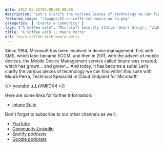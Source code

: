 ```yaml
---
date: 2023-05-31T05:00:00-00:00
description: "Let's clarify the various pieces of technology we can find within the new Intune suite with Maura Perra, Technical Specialist in Cloud Endpoint for Microsoft!"
featured_image: "/images/01-un-caffe-con-maura-perra.png"
categories: [ "Events & Community" ]
tags: ["A Coffee with", "Microsoft Security Italian Users Group", "Video"]
title: "A Coffee with... Maura Perra"
url: /en/a-coffee-with-maura-perra
---
```

Since 1994, Microsoft has been involved in device management: first with SMS, which later became SCCM, and then in 2011, with the advent of mobile devices, the Mobile Device Management service called Intune was created, which has grown... and grown... And today, it has become a suite!
Let's clarify the various pieces of technology we can find within this suite with Maura Perra, Technical Specialist in Cloud Endpoint for Microsoft!

{{< youtube u_LsVMIICK4 >}}

Here are some links for further information:
- [Intune Suite](https://techcommunity.microsoft.com/t5/intune-customer-success/introducing-the-new-microsoft-intune-suite/ba-p/3755574)


Don't forget to subscribe to our other channels as well:
- [YouTube](https://www.youtube.com/@microsoftsecurityitalianus7402 )
- [Community Linkedin](https://www.linkedin.com/groups/9051256/)
- [Spotify podcasts](https://open.spotify.com/show/6DYut6ML56sjtLJB6YGI7i)
- [Google podcasts](https://podcasts.google.com/feed/aHR0cHM6Ly9hbmNob3IuZm0vcy83ZjFhMjQ3NC9wb2RjYXN0L3Jzcw?sa=X&ved=2ahUKEwjRsPbfnOP1AhW2yLsIHRYcDwkQ9sEGegQIARAC)